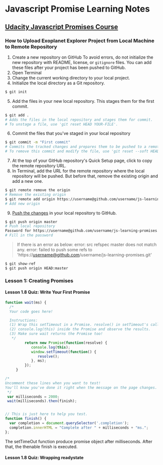 # Javascript Promise Learning Notes 

## [Udacity Javascript Promises Course](https://www.udacity.com/course/javascript-promises--ud898)

### How to Upload Exoplanet Explorer Project from Local Machine to Remote Repository
1. Create a new repository on GitHub 
To avoid errors, do not initialize the new repository with README, license, or `gitignore` files. You can add these files after your project has been pushed to GitHub.
2. Open Terminal
3. Change the current working directory to your local project.
4. Initialize the local directory as a Git repository. 
```sh
$ git init
```
5. Add the files in your new local repository. This stages them for the first commit.
```sh
$ git add .
# Adds the files in the local repository and stages them for commit. 
# To unstage a file, use 'git reset HEAD YOUR-FILE'.
```
6. Commit the files that you've staged in your local repository
```sh
$ git commit -m "First commit"
# Commits the tracked changes and prepares them to be pushed to a remote repository. 
# To remove this commit and modify the file, use 'git reset --soft HEAD~1' and commit and add the file again. 
```
7. At the top of your GitHub repository's Quick Setup page, click to copy the remote repository URL.
8. In Terminal, add the URL for the remote repository where the local repository will be pushed. But before that, remove the existing origin and add a new one.
```sh
$ git remote remove the origin
# Remove the existing origin
$ git remote add origin https://username@github.com/username/js-learning-promises.git
# Add new origin
```
9. [Push the changes](https://help.github.com/articles/pushing-to-a-remote/) in your local repository to GitHub.
```sh
$ git push origin master
# Push local repository
Password for https://username@github.com/username/js-learning-promises.git:
# Fill in the password
```
> If there is an error as below:
> error: src refspec master does not match any.
> error: failed to push some refs to 'https://username@github.com/username/js-learning-promises.git'
```sh
$ git show-ref
$ git push origin HEAD:master
```


### Lesson 1: Creating Promises
#### Lesson 1.8 Quiz: Write Your First Promise
```javascript
function wait(ms) {
  /*
  Your code goes here!

  Instructions:
  (1) Wrap this setTimeout in a Promise. resolve() in setTimeout's callback.
  (2) console.log(this) inside the Promise and observe the results.
  (3) Make sure wait returns the Promise too!
   */			
         return new Promise(function(resolve) {
            console.log(this);
            window.setTimeout(function() {                                
               resolve();
            }, ms);                
         });
     }

/*
Uncomment these lines when you want to test!
You'll know you've done it right when the message on the page changes.
 */
 var milliseconds = 2000;
 wait(milliseconds).then(finish);


// This is just here to help you test.
function finish() {
  var completion = document.querySelector('.completion');
  completion.innerHTML = "Complete after " + milliseconds + "ms.";
};
```

The setTimeOut function produce promise object after milliseconds. After that, the thenable finish is executed.

#### Lesson 1.8 Quiz: Wrapping readystate
